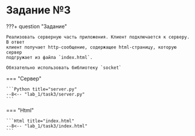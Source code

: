 # Задание №3

???+ question "Задание"

    Реализовать серверную часть приложения. Клиент подключается к серверу. В ответ
    клиент получает http-сообщение, содержащее html-страницу, которую сервер
    подгружает из файла `index.html`.

    Обязательно использовать библиотеку `socket`

=== "Сервер"

    ```Python title="server.py"
    --8<-- "lab_1/task3/server.py"
    ```
  
=== "Html"

    ```Html title="index.html"
    --8<-- "lab_1/task3/index.html"
    ```
